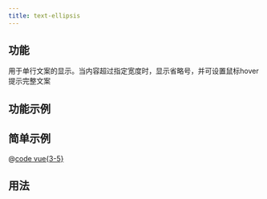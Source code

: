 ```yaml
---
title: text-ellipsis
---
```


## 功能

用于单行文案的显示。当内容超过指定宽度时，显示省略号，并可设置鼠标hover提示完整文案

## 功能示例

<Example />

## 简单示例

<Simple />

@[code vue{3-5}](@/components/text-ellipsis/docs/simple.vue)

## 用法

<Usage />

<script setup>
import Example from "@/components/text-ellipsis/docs/example.vue";
import Simple from "@/components/text-ellipsis/docs/simple.vue";
import Usage from "@/components/text-ellipsis/docs/usage.vue";
</script>